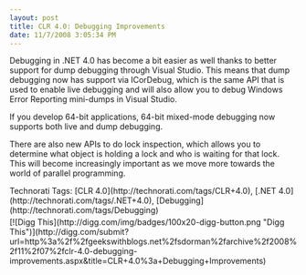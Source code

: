 ```yaml
---
layout: post
title: CLR 4.0: Debugging Improvements
date: 11/7/2008 3:05:34 PM
---
```


Debugging in .NET 4.0 has become a bit easier as well thanks to better support for dump debugging through Visual Studio. This means that dump debugging now has support via ICorDebug, which is the same API that is used to enable live debugging and will also allow you to debug Windows Error Reporting mini-dumps in Visual Studio.

If you develop 64-bit applications, 64-bit mixed-mode debugging now supports both live and dump debugging.

There are also new APIs to do lock inspection, which allows you to determine what object is holding a lock and who is waiting for that lock. This will become increasingly important as we move more towards the world of parallel programming.
  <div style="padding-bottom: 0px; margin: 0px; padding-left: 0px; padding-right: 0px; display: inline; float: none; padding-top: 0px" id="scid:0767317B-992E-4b12-91E0-4F059A8CECA8:18b86308-bc66-464b-b7dc-955bb09a4fd8" class="wlWriterSmartContent">Technorati Tags: [CLR 4.0](http://technorati.com/tags/CLR+4.0), [.NET 4.0](http://technorati.com/tags/.NET+4.0), [Debugging](http://technorati.com/tags/Debugging)</div><div class="wlWriterHeaderFooter" style="text-align:left; margin:0px; padding:4px 0px 4px 0px;">[![Digg This](http://digg.com/img/badges/100x20-digg-button.png "Digg This")](http://digg.com/submit?url=http%3a%2f%2fgeekswithblogs.net%2fsdorman%2farchive%2f2008%2f11%2f07%2fclr-4.0-debugging-improvements.aspx&title=CLR+4.0%3a+Debugging+Improvements)</div>
